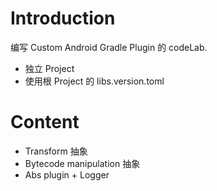 
# Introduction
编写 Custom Android Gradle Plugin 的 codeLab.

- 独立 Project
- 使用根 Project 的 libs.version.toml


# Content
- Transform 抽象
- Bytecode manipulation 抽象
- Abs plugin + Logger
